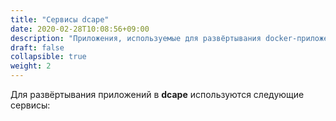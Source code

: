 ```yaml
---
title: "Сервисы dcape"
date: 2020-02-28T10:08:56+09:00
description: "Приложения, используемые для развёртывания docker-приложений" 
draft: false
collapsible: true
weight: 2
---
```


Для развёртывания приложений в **dcape** используются следующие сервисы:
